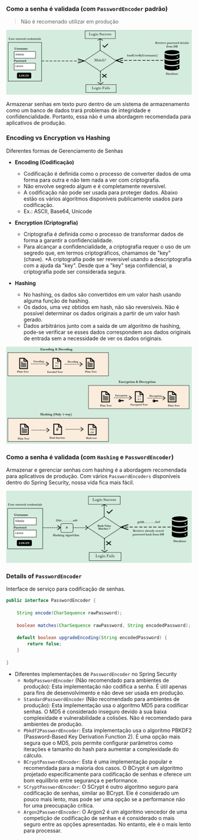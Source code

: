 ### Como a senha é validada (com `PasswordEncoder` padrão)

> Não é recomenado utilizar em produção

![How passwords validated with default PasswordEncoder](../img/spring_security_how_passwords_validated.png)

Armazenar senhas em texto puro dentro de um sistema de armazenamento como um banco de dados trará problemas de
integridade e confidencialidade. Portanto, essa não é uma abordagem recomendada para aplicativos de produção.

### Encoding vs Encryption vs Hashing

Diferentes formas de Gerenciamento de Senhas

* **Encoding (Codificação)**
    * Codificação é definida como o processo de converter dados de uma forma para outra e não tem nada a ver com
      criptografia.
    * Não envolve segredo algum e é completamente reversível.
    * A codificação não pode ser usada para proteger dados. Abaixo estão os vários algoritmos disponíveis publicamente
      usados para codificação.
    * Ex.: ASCII, Base64, Unicode

* **Encryption (Criptografia)**
    * Criptografia é definida como o processo de transformar dados de forma a garantir a confidencialidade.
    * Para alcançar a confidencialidade, a criptografia requer o uso de um segredo que, em termos criptográficos,
      chamamos de "key" (chave).
      *A criptografia pode ser reversível usando a descriptografia com a ajuda da "key". Desde que a "key" seja
      confidencial, a criptografia pode ser considerada segura.

* **Hashing**
    * No hashing, os dados são convertidos em um valor hash usando alguma função de hashing.
    * Os dados, uma vez obtidos em hash, não são reversíveis. Não é possível determinar os dados originais a partir de
      um valor hash gerado.
    * Dados arbitrários junto com a saída de um algoritmo de hashing, pode-se verificar se esses dados correspondem aos
      dados originais de entrada sem a necessidade de ver os dados originais.

![Encoding vs Encryption vs Hashing](../img/spring_security_encoding_encryption_hashing.png)

### Como a senha é validada (com `Hashing` e `PasswordEncoder`)

Armazenar e gerenciar senhas com hashing é a abordagem recomendada para aplicativos de produção. Com
vários `PasswordEncoders` disponíveis dentro do Spring Security, nossa vida fica mais fácil.

![How passwords validated with Hashing e PasswordEncoder](../img/spring_security_how_passwords_validated_with_hashing_passwordencoders.png)

### Details of `PasswordEncoder`

Interface de serviço para codificação de senhas.

```java
public interface PasswordEncoder {

	String encode(CharSequence rawPassword);

	boolean matches(CharSequence rawPassword, String encodedPassword);

	default boolean upgradeEncoding(String encodedPassword) {
		return false;
	}

}
```

* Diferentes implementações de `PasswordEncoder` no Spring Security
    * `NoOpPasswordEncoder` (Não recomendado para ambientes de produção): Esta implementação não codifica a senha. É
      útil apenas para fins de desenvolvimento e não deve ser usada em produção.
    * `StandardPasswordEncoder` (Não recomendado para ambientes de produção): Esta implementação usa o algoritmo MD5
      para codificar senhas. O MD5 é considerado inseguro devido à sua baixa complexidade e vulnerabilidade a colisões.
      Não é recomendado para ambientes de produção.
    * `Pbkdf2PasswordEncoder`: Esta implementação usa o algoritmo PBKDF2 (Password-Based Key Derivation Function 2). É
      uma opção mais segura que o MD5, pois permite configurar parâmetros como iterações e tamanho do hash para aumentar
      a complexidade do cálculo.
    * `BCryptPasswordEncoder`: Esta é uma implementação popular e recomendada para a maioria dos casos. O BCrypt é um
      algoritmo projetado especificamente para codificação de senhas e oferece um bom equilíbrio entre segurança e
      performance.
    * `SCryptPasswordEncoder`: O SCrypt é outro algoritmo seguro para codificação de senhas, similar ao BCrypt. Ele é
      considerado um pouco mais lento, mas pode ser uma opção se a performance não for uma preocupação crítica.
    * `Argon2PasswordEncoder`: O Argon2 é um algoritmo vencedor de uma competição de codificação de senhas e é
      considerado o mais seguro entre as opções apresentadas. No entanto, ele é o mais lento para processar.
